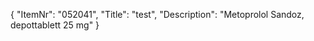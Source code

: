 {
  "ItemNr": "052041",
  "Title": "test",
  "Description": "Metoprolol Sandoz, depottablett 25 mg"
}